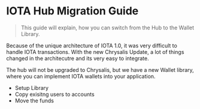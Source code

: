 # IOTA Hub Migration Guide

> This guide will explain, how you can switch from the Hub to the Wallet Library. 

Because of the unique architecture of IOTA 1.0, it was very difficult to handle IOTA transactions. With the new Chrysalis Update, a lot of things changed in the architecutre and its very easy to integrate. 

The hub will not be upgraded to Chrysalis, but we have a new Wallet library, where you can implement IOTA wallets into your application.


- Setup Library
- Copy exisitng users to accounts
- Move the funds

